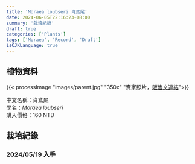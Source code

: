 ```yaml
---
title: 'Moraea loubseri 肖鳶尾'
date: 2024-06-05T22:16:23+08:00
summary: '栽培紀錄'
draft: true
categories: ['Plants']
tags: ['Moraea', 'Record', 'Draft']
isCJKLanguage: true
---
```


## 植物資料

{{< processImage "images/parent.jpg" "350x" "賣家照片，[販售文連結](https://www.facebook.com/groups/TWCSSWAPPER/permalink/8600392526644003/)">}}

中文名稱：肖鳶尾  
學名：*Moraea loubseri*  
購入價格：160 NTD  

## 栽培紀錄

### 2024/05/19 入手
